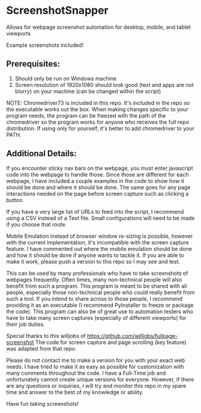 # ScreenshotSnapper
Allows for webpage screenshot automation for desktop, mobile, and tablet viewports

Example screenshots included!

## Prerequisites:
1. Should only be run on Windows machine
2. Screen resolution of 1920x1080 should look good (text and apps are not blurry) on your machine (can be changed within the script)

NOTE: Chromedriver73 is included in this repo. It's included in the repo so the executable works out the box. When making changes specific to your program needs, the program can be freezed with the path of the chromedriver so the program works for anyone who receives the full repo distribution. If using only for yourself, it's better to add chromedriver to your PATH.

## Additional Details:
If you encounter sticky nav bars on the webpage, you must enter javascript code into the webpage to handle those. Since those are different for each webpage, I have included a couple examples in the code to show how it should be done and where it should be done. The same goes for any page interactions needed on the page before screen capture such as clicking a button.

If you have a very large list of URLs to feed into the script, I recommend using a CSV instead of a Text file. Small configurations will need to be made if you choose that route.

Mobile Emulation instead of browser window re-sizing is possible, however with the current implementation, it's incompatible with the screen capture feature. I have commented out where the mobile emulation should be done and how it should be done if anyone wants to tackle it. If you are able to make it work, please push a version to this repo so I may see and test.

This can be used by many professionals who have to take screenshots of webpages frequently. Often times, many non-technical people will also benefit from such a program. This program is meant to be shared with all people, especially those non-technical people who could really benefit from such a tool. If you intend to share across to those people, I recommend providing it as an executable (I recommend PyInstaller to freeze or package the code). This program can also be of great use to automation testers who have to take many screen captures (especially of different viewports) for their job duties.

Special thanks to this willjobs of https://github.com/willjobs/fullpage-screenshot
The code for screen capture and page scrolling (key feature) was adapted from that repo.

Please do not contact me to make a version for you with your exact web needs. I have tried to make it as easy as possible for customization with many comments throughout the code. I have a Full-Time job and unfortunately cannot create unique versions for everyone. However, if there are any questions or inquiries, I will try and monitor this repo in my spare time and answer to the best of my knowledge or ability.

Have fun taking screenshots!

